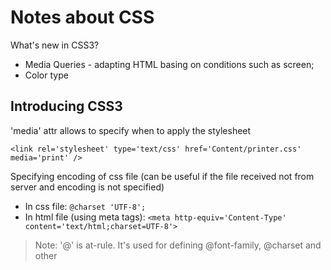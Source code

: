 # Notes about CSS

What's new in CSS3?

- Media Queries - adapting HTML basing on conditions such as screen;
- Color type

## Introducing CSS3

'media' attr allows to specify when to apply the stylesheet 

```<link rel='stylesheet' type='text/css' href='Content/printer.css' media='print' />```

Specifying encoding of css file (can be useful if the file received not from server and encoding is not specified)

- In css file: ```@charset 'UTF-8';```
- In html file (using meta tags): ```<meta http-equiv='Content-Type' content='text/html;charset=UTF-8'>```

> Note: '@' is at-rule. It's used for defining @font-family, @charset and other
